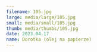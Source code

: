 ```yaml
---
filename: 105.jpg
large: media/large/105.jpg
small: media/small/105.jpg
thumb: media/thumbs/105.jpg
date: 2023.04.17
name: Dorotka (olej na papierze)
---
```


